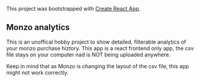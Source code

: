 This project was bootstrapped with [Create React App](https://github.com/facebook/create-react-app).

## Monzo analytics

This is an unoffical hobby project to show detailed, filterable analytics of your monzo purchase hiztory. This app is a react frontend only app, the csv file stays on your computer nad is NOT being uploaded anywhere.

Keep in mind that as Monzo is changing the layout of the csv file, this app might not work correctly.
